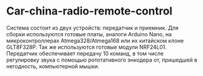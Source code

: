 # Car-china-radio-remote-control
Система состоит из двух устройств: передатчик и приемник. Для сборки используются готовые платы, аналоги Arduino Nano, на микроконтроллерах Atmega328/Atmega168 или их китайском клоне GLT8F328P. Так же используются готовые модули NRF24L01. Передатчик обеспечивает передачу 10 команд, в том числе регулировку звука с помощью рототативного энкодера от, пришедшей в негодность, компьютерной мышки.
